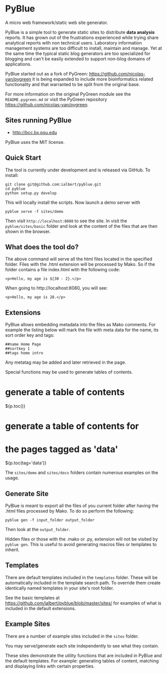 PyBlue
======

A micro web framework/static web site generator.

PyBlue is a simple tool to generate static sites to distribute **data analysis** reports. It has
grown out of the frustrations experienced while trying share analytical reports
with non technical users. Laboratory information management systems are
too difficult to install, maintain and manage. Yet at the same time the typical
static blog generators are too specialized for blogging
and can't be easily extended to support non-blog domains of applications.

PyBlue started out as a fork of PyGreen: https://github.com/nicolas-van/pygreen
it is being expanded to include more bioinformatics related functionality and
that warranted to be split from the original base.

For more information on the original PyGreen module see the `README.pygreen.md` or visit
the PyGreen repository https://github.com/nicolas-van/pygreen.

Sites running PyBlue
--------------------

 * http://bcc.bx.psu.edu

PyBlue uses the MIT license.

Quick Start
-----------

The tool is currently under development and is released via GitHub. To install:

    git clone git@github.com:ialbert/pyblue.git
    cd pyblue
    python setup.py develop

This will locally install the scripts. Now launch a demo server with

    pyblue serve -f sites/demo

Then visit `http://localhost:8080` to see the site. In visit the `pyblue/sites/basic`
folder and look at the content of the files that are then shown in the browser.

What does the tool do?
----------------------

The above command will serve all the html files located in the specified folder.
Files with the .html extension will be processed by Mako. So if the folder
contains a file index.html with the following code:

    <p>Hello, my age is ${30 - 2}.</p>

When going to http://localhost:8080, you will see:

    <p>Hello, my age is 28.</p>

Extensions
----------

PyBlue allows embedding metadata into the files as Mako comments. For example the listing below will
mark the file with meta data for the name, its sort order key and tags:

    ##name Home Page
    ##sortkey 1
    ##tags home intro

Any metatag may be added and later retrieved in the page.

Special functions may be used to generate tables of contents.

   # generate a table of contents
   ${p.toc()}

   # generate a table of contents for
   # the pages tagged as 'data'
   ${p.toc(tag='data')}

The `sites/demo` and `sites/docs` folders contain numerous examples on the usage.

Generate Site
--------------

PyBlue is meant to export all the files of you current folder
after having the .html files processed by Mako. To do so perform the following:

    pyblue gen -f input_folder output_folder

Then look at the `output_folder`.

Hidden files or those with the .mako or .py, extension will not be visited by `pyblue gen`.
This is useful to avoid generating macros files or templates to inherit.

Templates
---------

There are default templates included in the `templates` folder. These will be automatically included in
the template search path. To override them create identically named templates in your site's root folder.

See the basic templates at https://github.com/ialbert/pyblue/blob/master/sites/
for examples of what is included in the default extensions.

Example Sites
-------------

There are a number of example sites included in the `sites` folder.

You may serve/generate each site independently to see what they contain.

These sites demonstrate the utility functions that are included in PyBlue and the default templates. For example:
generating tables of content, matching and displaying links with certain properties.




